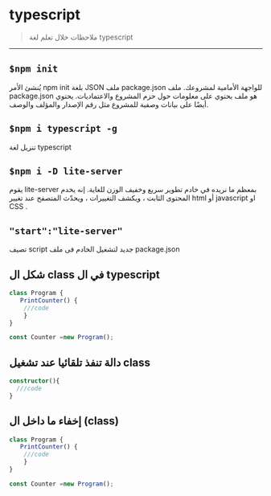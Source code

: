 # typescript
>ملاحظات خلال تعلم لغة typescript

***
## `` $npm init ``

يُنشئ الأمر npm init بلغة JSON ملف package.json للواجهة الأمامية لمشروعك. ملف package.json هو ملف يحتوي على معلومات حول حزم المشروع والاعتماديات. يحتوي أيضًا على بيانات وصفية للمشروع مثل رقم الإصدار والمؤلف والوصف. 


## `` $npm i typescript -g ``
تنزيل لغة typescript



## `` $npm i -D lite-server ``
يقوم lite-server بمعظم ما نريده في خادم تطوير سريع وخفيف الوزن للغاية. إنه يخدم المحتوى الثابت ، ويكشف التغييرات ، ويحدّث المتصفح عند تغيير html أو javascript  او CSS .



## `` "start":"lite-server" ``
تصيف script جديد لتشغيل الخادم فى ملف package.json

## شكل ال class  في ال typescript
``` typescript
class Program {
   PrintCounter() {
	///code
    }
}

const Counter =new Program();
```

## دالة تنفذ تلقائيا عند تشغيل class
``` typescript
constructor(){
  ///code
}
``` 

## إخفاء ما داخل ال (class) 
``` typescript
class Program {
   PrintCounter() {
	///code
    }
}

const Counter =new Program();
``` 








